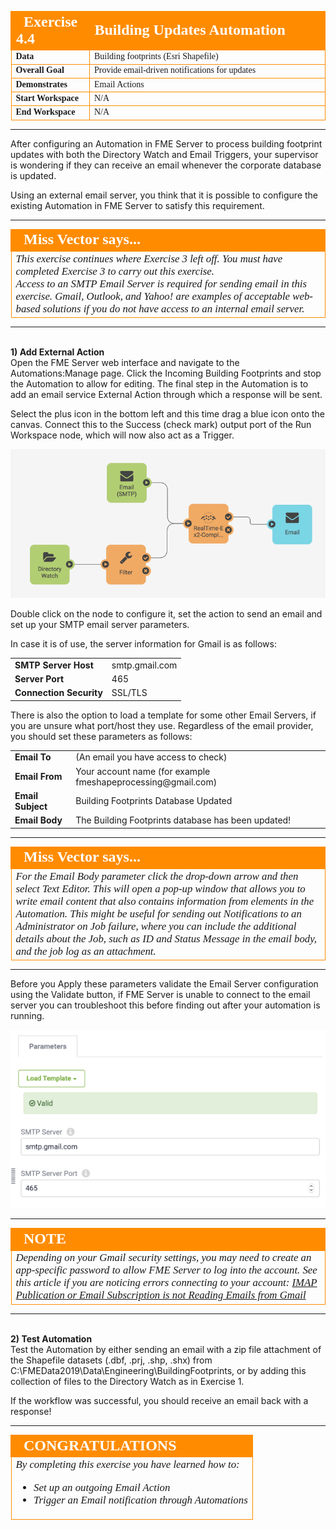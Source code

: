 <!--Instructor Notes-->

<!--Exercise Section-->


<table style="border-spacing: 0px;border-collapse: collapse;font-family:serif">
<tr>
<td width=25% style="vertical-align:middle;background-color:darkorange;border: 2px solid darkorange">
<i class="fa fa-cogs fa-lg fa-pull-left fa-fw" style="color:white;padding-right: 12px;vertical-align:text-top"></i>
<span style="color:white;font-size:x-large;font-weight: bold">Exercise 4.4</span>
</td>
<td style="border: 2px solid darkorange;background-color:darkorange;color:white">
<span style="color:white;font-size:x-large;font-weight: bold">Building Updates Automation</span>
</td>
</tr>

<tr>
<td style="border: 1px solid darkorange; font-weight: bold">Data</td>
<td style="border: 1px solid darkorange">Building footprints (Esri Shapefile)</td>
</tr>

<tr>
<td style="border: 1px solid darkorange; font-weight: bold">Overall Goal</td>
<td style="border: 1px solid darkorange">Provide email-driven notifications for updates</td>
</tr>

<tr>
<td style="border: 1px solid darkorange; font-weight: bold">Demonstrates</td>
<td style="border: 1px solid darkorange">Email Actions</td>
</tr>

<tr>
<td style="border: 1px solid darkorange; font-weight: bold">Start Workspace</td>
<td style="border: 1px solid darkorange">N/A</td>
</tr>

<tr>
<td style="border: 1px solid darkorange; font-weight: bold">End Workspace</td>
<td style="border: 1px solid darkorange">N/A</td>
</tr>

</table>

---

After configuring an Automation in FME Server to process building footprint updates with both the Directory Watch and Email Triggers, your supervisor is wondering if they can receive an email whenever the corporate database is updated.

Using an external email server, you think that it is possible to configure the existing Automation in FME Server to satisfy this requirement.

---

<!--Person X Says Section-->

<table style="border-spacing: 0px">
<tr>
<td style="vertical-align:middle;background-color:darkorange;border: 2px solid darkorange">
<i class="fa fa-quote-left fa-lg fa-pull-left fa-fw" style="color:white;padding-right: 12px;vertical-align:text-top"></i>
<span style="color:white;font-size:x-large;font-weight: bold;font-family:serif">Miss Vector says...</span>
</td>
</tr>

<tr>
<td style="border: 1px solid darkorange">
<span style="font-family:serif; font-style:italic; font-size:larger">
This exercise continues where Exercise 3 left off. You must have completed Exercise 3 to carry out this exercise.
<br>Access to an SMTP Email Server is required for sending email in this exercise. Gmail, Outlook, and Yahoo! are examples of acceptable web-based solutions if you do not have access to an internal email server.
</td>
</tr>
</table>

---

<br>**1) Add External Action**
<br>Open the FME Server web interface and navigate to the Automations:Manage page. Click the Incoming Building Footprints and stop the Automation to allow for editing. The final step in the Automation is to add an email service External Action through which a response will be sent.

Select the plus icon in the bottom left and this time drag a blue icon onto the canvas. Connect this to the Success (check mark) output port of the Run Workspace node, which will now also act as a Trigger.

![](./Images/Img4.430.Ex4.ConnectEmailAction.png)

Double click on the node to configure it, set the action to send an email and set up your SMTP email server parameters.

In case it is of use, the server information for Gmail is as follows:

<table style="border: 0px">

<tr>
<td style="font-weight: bold">SMTP Server Host</td>
<td style="">smtp.gmail.com</td>
</tr>

<tr>
<td style="font-weight: bold">Server Port</td>
<td style="">465</td>
</tr>

<tr>
<td style="font-weight: bold">Connection Security</td>
<td style="">SSL/TLS</td>
</tr>

</table>

There is also the option to load a template for some other Email Servers, if you are unsure what port/host they use.  Regardless of the email provider, you should set these parameters as follows:

<table style="border: 0px">
<tr>
<td style="font-weight: bold">Email To</td>
<td style="">(An email you have access to check)</td>
</tr>

<tr>
<td style="font-weight: bold">Email From</td>
<td style="">Your account name (for example fmeshapeprocessing@gmail.com)</td>
</tr>

<tr>
<td style="font-weight: bold">Email Subject</td>
<td style="">Building Footprints Database Updated</td>
</tr>

<tr>
<td style="font-weight: bold">Email Body</td>
<td style="">The Building Footprints database has been updated!</td>
</tr>

</table>



---

<!--Person X Says Section-->

<table style="border-spacing: 0px">
<tr>
<td style="vertical-align:middle;background-color:darkorange;border: 2px solid darkorange">
<i class="fa fa-quote-left fa-lg fa-pull-left fa-fw" style="color:white;padding-right: 12px;vertical-align:text-top"></i>
<span style="color:white;font-size:x-large;font-weight: bold;font-family:serif">Miss Vector says...</span>
</td>
</tr>

<tr>
<td style="border: 1px solid darkorange">
<span style="font-family:serif; font-style:italic; font-size:larger">
For the Email Body parameter click the drop-down arrow and then select Text Editor. This will open a pop-up window that allows you to write email content that also contains information from elements in the Automation. This might be useful for sending out Notifications to an Administrator on Job failure, where you can include the additional details about the Job, such as ID and Status Message in the email body, and the job log as an attachment.
</td>
</tr>
</table>

---
Before you Apply these parameters validate the Email Server configuration using the Validate button, if FME Server is unable to connect to the email server you can troubleshoot this before finding out after your automation is running.

![](./Images/Img4.429.Ex4.ValidateEmailAction.png)

---
<!--Warning Section-->

<table style="border-spacing: 0px">
<tr>
<td style="vertical-align:middle;background-color:darkorange;border: 2px solid darkorange">
<i class="fa fa-exclamation-triangle fa-lg fa-pull-left fa-fw" style="color:white;padding-right: 12px;vertical-align:text-top"></i>
<span style="color:white;font-size:x-large;font-weight: bold;font-family:serif">NOTE</span>
</td>
</tr>

<tr>
<td style="border: 1px solid darkorange">
<span style="font-family:serif; font-style:italic; font-size:larger">
Depending on your Gmail security settings, you may need to create an app-specific password to allow FME Server to log into the account. See this article if you are noticing errors connecting to your account: <a href="https://knowledge.safe.com/articles/394/imap-publisher-not-reading-emails-from-gmail.html">IMAP Publication or Email Subscription is not Reading Emails from Gmail</a>
</span>
</td>
</tr>
</table>


---

<br>**2) Test Automation**
<br>Test the Automation by either sending an email with a zip file attachment of the Shapefile datasets (.dbf, .prj, .shp, .shx) from C:\FMEData2019\Data\Engineering\BuildingFootprints, or by adding this collection of files to the Directory Watch as in Exercise 1.

If the workflow was successful, you should receive an email back with a response!


---

<!--Exercise Congratulations Section-->

<table style="border-spacing: 0px">
<tr>
<td style="vertical-align:middle;background-color:darkorange;border: 2px solid darkorange">
<i class="fa fa-thumbs-o-up fa-lg fa-pull-left fa-fw" style="color:white;padding-right: 12px;vertical-align:text-top"></i>
<span style="color:white;font-size:x-large;font-weight: bold;font-family:serif">CONGRATULATIONS</span>
</td>
</tr>

<tr>
<td style="border: 1px solid darkorange">
<span style="font-family:serif; font-style:italic; font-size:larger">
By completing this exercise you have learned how to:
<br>
<ul><li>Set up an outgoing Email Action</li>
<li>Trigger an Email notification through Automations</li></ul>
</span>
</td>
</tr>
</table>
